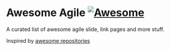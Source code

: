 # Awesome Agile [![Awesome](https://cdn.rawgit.com/sindresorhus/awesome/d7305f38d29fed78fa85652e3a63e154dd8e8829/media/badge.svg)](https://github.com/sindresorhus/awesome)

A curated list of awesome agile slide, link pages and more stuff.

Inspired by [awesome repositories](https://github.com/sindresorhus/awesome)
